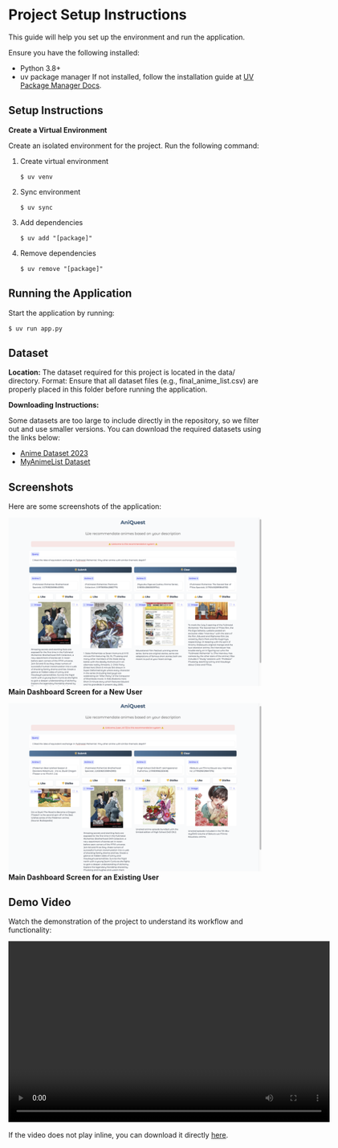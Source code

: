 # **Project Setup Instructions**
This guide will help you set up the environment and run the application.

Ensure you have the following installed:
- Python 3.8+
- uv package manager
   If not installed, follow the installation guide at [UV Package Manager Docs](https://github.com/astral-sh/uv).

## Setup Instructions
**Create a Virtual Environment**

Create an isolated environment for the project. Run the following command:

1. Create virtual environment
    ```shell
    $ uv venv
    ```
2. Sync environment
    ```shell
    $ uv sync
    ```
3. Add dependencies
   ```shell
   $ uv add "[package]"
   ```
4. Remove dependencies
   ```shell
   $ uv remove "[package]"
   ```
## Running the Application
Start the application by running:
   ```shell
   $ uv run app.py
   ```
## Dataset
**Location:** The dataset required for this project is located in the data/ directory.
Format: Ensure that all dataset files (e.g., final_anime_list.csv) are properly placed in this folder before running the application.

**Downloading Instructions:** 

Some datasets are too large to include directly in the repository, so we filter out and use smaller versions. You can download the required datasets using the links below:

- [Anime Dataset 2023](https://www.kaggle.com/datasets/dbdmobile/myanimelist-dataset)
- [MyAnimeList Dataset](https://www.kaggle.com/datasets/azathoth42/myanimelist)

## Screenshots

Here are some screenshots of the application:

![Handling a new user](img/AniQues-screenshot-new_user.png)
**Main Dashboard Screen for a New User**

![Handling an existing user](img/AniQues-screenshot-user_12.png)
**Main Dashboard Screen for an Existing User**

## Demo Video
Watch the demonstration of the project to understand its workflow and functionality:

<video width="640" height="360" controls>
  <source src="img/AniQuest-demo-video.mov" type="video/mp4">
  Your browser does not support the video tag.
</video>

If the video does not play inline, you can download it directly [here](img/AniQuest-demo-video.mov).


